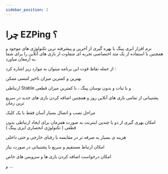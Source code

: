 ```yaml
---
sidebar_position: 2
---
```

# چرا EZPing ؟

نرم افزار ایزی پینگ با بهره گیری از آخرین و پیشرفته ترین تکنولوژِی های موجود و همچنین با استفاده از یک متد اختصاصی تجربه ای متفاوت از بازی های آنلاین را برای شما به ارمغان میاورد.

از جمله نقاط قوت این برنامه میتوان به موارد زیر اشاره کرد : 

بهترین و کمترین میزان تاخیر لتنسی ممکن

ارتباطی Stable و با ثبات و بدون نوسان پینگ ، با کمترین میزان قطعی

پشتیبانی از تمامی بازی های آنلاین روز و همچنین اضافه کردن بازی های جدید در سریع ترین زمان

مراحل نصب و اتصال بسیار آسان فقط با یک کلیک

امکان بهری گیری از دو یا چندین اینترنت به صورت همزمان برای ایجاد ارتباطی بدون قطعی ( تکنولوژِی انحصاری ایزی پینگ )

هزینه ی بسیار به صرفه تر در مقایسه با رقبای خارجی و حتی داخلی

امکان ارتباط مستقیم و سریع با پشتیبانی در صورت نیاز

امکان درخواست اضافه کردن بازی ها و سرویس های خاص

و ...



